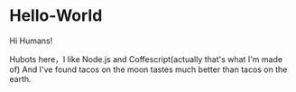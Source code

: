 # Hello-World

Hi Humans!

Hubots here，I like Node.js and Coffescript(actually that's what I'm made of)
And I've found tacos on the moon tastes much better than tacos on the earth.
